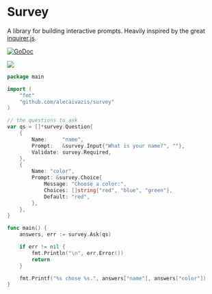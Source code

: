 # Survey
A library for building interactive prompts. Heavily inspired by the great [inquirer.js](https://github.com/SBoudrias/Inquirer.js/).

[![GoDoc](http://img.shields.io/badge/godoc-reference-5272B4.svg)](https://godoc.org/github.com/alecaivazis/survey)


![](https://zippy.gfycat.com/AmusingBossyArrowworm.gif)

```go
package main

import (
    "fmt"
    "github.com/alecaivazis/survey"
)

// the questions to ask
var qs = []*survey.Question{
    {
        Name:     "name",
        Prompt:   &survey.Input{"What is your name?", ""},
        Validate: survey.Required,
    },
    {
        Name: "color",
        Prompt: &survey.Choice{
            Message: "Choose a color:",
            Choices: []string{"red", "blue", "green"},
            Default: "red",
        },
    },
}

func main() {
    answers, err := survey.Ask(qs)

    if err != nil {
        fmt.Println("\n", err.Error())
        return
    }

    fmt.Printf("%s chose %s.", answers["name"], answers["color"])
}

```
